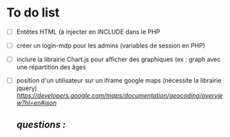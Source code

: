# To do list



- [ ] Entêtes HTML (à injecter en INCLUDE dans le PHP
- [ ] créer un login-mdp pour les admins (variables de session en PHP)
- [ ] inclure la librairie Chart.js pour afficher des graphiques (ex : graph avec une répartition des âges
- [ ] position d'un utilisateur sur un iframe google maps (nécessite la librairie jquery)
    *https://developers.google.com/maps/documentation/geocoding/overview?hl=en#json*

    ## ___**questions :**___